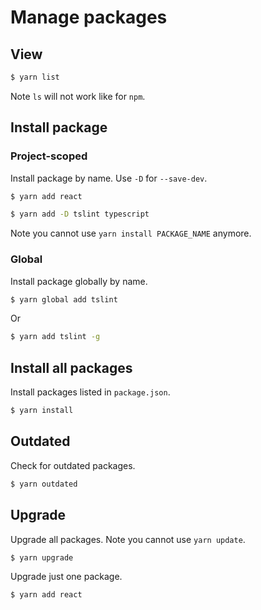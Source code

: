 # Manage packages


## View

```sh
$ yarn list
```

Note `ls` will not work like for `npm`.


## Install package

### Project-scoped

Install package by name. Use `-D` for `--save-dev`.

```sh
$ yarn add react

$ yarn add -D tslint typescript
```

Note you cannot use `yarn install PACKAGE_NAME` anymore.

### Global

Install package globally by name.

```sh
$ yarn global add tslint
```

Or

```sh
$ yarn add tslint -g
```


## Install all packages

Install packages listed in `package.json`.

```sh
$ yarn install
```


## Outdated

Check for outdated packages.

```sh
$ yarn outdated
```


## Upgrade

Upgrade all packages. Note you cannot use `yarn update`.

```sh
$ yarn upgrade
```

Upgrade just one package.

```sh
$ yarn add react
```
